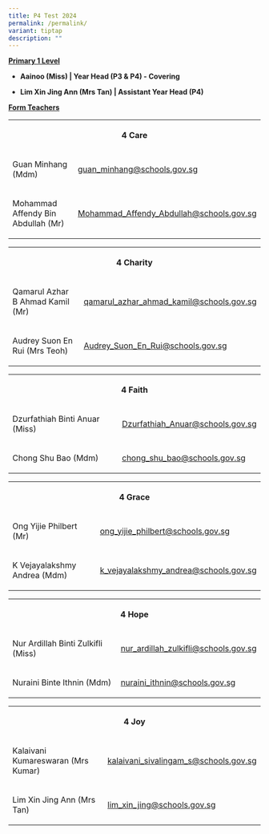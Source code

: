 ```yaml
---
title: P4 Test 2024
permalink: /permalink/
variant: tiptap
description: ""
---
```

<p><strong><u>Primary 1 Level</u></strong></p><ul data-tight="true" class="tight"><li><p><strong>Aainoo (Miss) | Year Head (P3 &amp; P4) - Covering</strong></p></li><li><p><strong>Lim Xin Jing Ann (Mrs Tan) | Assistant Year Head (P4)</strong></p></li></ul><p></p><p><strong><u>Form Teachers</u></strong></p><table><tbody><tr><th rowspan="1" colspan="2"><p>4 Care</p></th></tr><tr><td rowspan="1" colspan="1"><p>Guan Minhang (Mdm)</p><p></p></td><td rowspan="1" colspan="1"><p><a href="mailto:guan_minhang@schools.gov.sg" rel="noopener noreferrer nofollow" target="_blank">guan_minhang@schools.gov.sg</a></p></td></tr><tr><td rowspan="1" colspan="1"><p>Mohammad Affendy Bin Abdullah (Mr)</p></td><td rowspan="1" colspan="1"><p><a href="mailto:Mohammad_Affendy_Abdullah@schools.gov.sg" rel="noopener noreferrer nofollow" target="_blank">Mohammad_Affendy_Abdullah@schools.gov.sg</a></p></td></tr></tbody></table><p></p><table><tbody><tr><th rowspan="1" colspan="2"><p>4 Charity</p></th></tr><tr><td rowspan="1" colspan="1"><p>Qamarul Azhar B Ahmad Kamil (Mr)</p></td><td rowspan="1" colspan="1"><p><a href="mailto:qamarul_azhar_ahmad_kamil@schools.gov.sg" rel="noopener noreferrer nofollow" target="_blank">qamarul_azhar_ahmad_kamil@schools.gov.sg</a></p></td></tr><tr><td rowspan="1" colspan="1"><p>Audrey Suon En Rui (Mrs Teoh)</p></td><td rowspan="1" colspan="1"><p><a href="mailto:Audrey_Suon_En_Rui@schools.gov.sg" rel="noopener noreferrer nofollow" target="_blank">Audrey_Suon_En_Rui@schools.gov.sg</a></p></td></tr></tbody></table><p></p><table><tbody><tr><th rowspan="1" colspan="2"><p>4 Faith</p></th></tr><tr><td rowspan="1" colspan="1"><p>Dzurfathiah Binti Anuar (Miss)</p></td><td rowspan="1" colspan="1"><p><a href="mailto:Dzurfathiah_Anuar@schools.gov.sg" rel="noopener noreferrer nofollow" target="_blank">Dzurfathiah_Anuar@schools.gov.sg</a></p></td></tr><tr><td rowspan="1" colspan="1"><p>Chong Shu Bao (Mdm)</p></td><td rowspan="1" colspan="1"><p><a href="mailto:chong_shu_bao@schools.gov.sg" rel="noopener noreferrer nofollow" target="_blank">chong_shu_bao@schools.gov.sg</a></p></td></tr></tbody></table><p></p><table><tbody><tr><th rowspan="1" colspan="2"><p>4 Grace</p></th></tr><tr><td rowspan="1" colspan="1"><p>Ong Yijie Philbert (Mr)</p></td><td rowspan="1" colspan="1"><p><a href="mailto:ong_yijie_philbert@schools.gov.sg" rel="noopener noreferrer nofollow" target="_blank">ong_yijie_philbert@schools.gov.sg</a></p></td></tr><tr><td rowspan="1" colspan="1"><p>K Vejayalakshmy Andrea (Mdm)</p></td><td rowspan="1" colspan="1"><p><a href="mailto:k_vejayalakshmy_andrea@schools.gov.sg" rel="noopener noreferrer nofollow" target="_blank">k_vejayalakshmy_andrea@schools.gov.sg</a></p></td></tr></tbody></table><p></p><table><tbody><tr><th rowspan="1" colspan="2"><p>4 Hope</p></th></tr><tr><td rowspan="1" colspan="1"><p>Nur Ardillah Binti Zulkifli (Miss)</p></td><td rowspan="1" colspan="1"><p><a href="mailto:nur_ardillah_zulkifli@schools.gov.sg" rel="noopener noreferrer nofollow" target="_blank">nur_ardillah_zulkifli@schools.gov.sg</a></p></td></tr><tr><td rowspan="1" colspan="1"><p>Nuraini Binte Ithnin (Mdm)</p></td><td rowspan="1" colspan="1"><p><a href="mailto:nuraini_ithnin@schools.gov.sg" rel="noopener noreferrer nofollow" target="_blank">nuraini_ithnin@schools.gov.sg</a></p></td></tr></tbody></table><p></p><table><tbody><tr><th rowspan="1" colspan="2"><p>4 Joy</p></th></tr><tr><td rowspan="1" colspan="1"><p>Kalaivani Kumareswaran (Mrs Kumar)</p></td><td rowspan="1" colspan="1"><p><a href="mailto:kalaivani_sivalingam_s@schools.gov.sg" rel="noopener noreferrer nofollow" target="_blank">kalaivani_sivalingam_s@schools.gov.sg</a></p></td></tr><tr><td rowspan="1" colspan="1"><p>Lim Xin Jing Ann (Mrs Tan)</p></td><td rowspan="1" colspan="1"><p><a href="mailto:lim_xin_jing@schools.gov.sg" rel="noopener noreferrer nofollow" target="_blank">lim_xin_jing@schools.gov.sg</a></p></td></tr></tbody></table><p></p>